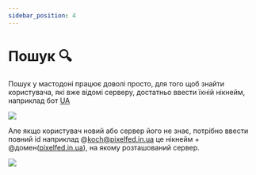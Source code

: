 ```yaml
---
sidebar_position: 4
---
```


# Пошук 🔍

Пошук у мастодоні працює доволі просто, для того щоб знайти користувача, які вже відомі серверу, достатньо ввести їхній нікнейм, наприклад бот [UA](https://soc.ua-fediland.de/@ua)

![](/img/searchua.webp)

Але якщо користувач новий або сервер його не знає, потрібно ввести повний id наприклад @[koch@pixelfed.in.ua](mailto:koch@pixelfed.in.ua) це нікнейм + @домен([pixelfed.in.ua](http://pixelfed.in.ua)), на якому розташований сервер.

![](/img/searchfedi.webp)
